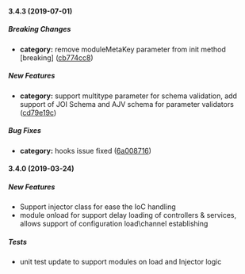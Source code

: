 #### 3.4.3 (2019-07-01)

##### Breaking Changes

* **category:**  remove moduleMetaKey parameter from init method [breaking] ([cb774cc8](https://github.com/sugoiJS/server/commit/cb774cc875197165d8f4652deff7f178a3206801))

##### New Features

* **category:**  support multitype parameter for schema validation, add support of JOI Schema and AJV schema for parameter validators ([cd79e19c](https://github.com/sugoiJS/server/commit/cd79e19c323664aad04f951d9d375ea20a8d84b3))

##### Bug Fixes

* **category:**  hooks issue fixed ([6a008716](https://github.com/sugoiJS/server/commit/6a0087168f7dc6c34f08934d7b3b504cbf692bb0))

#### 3.4.0 (2019-03-24)

##### New Features

*  Support injector class for ease the IoC handling
*  module onload for support delay loading of controllers & services, allows support of configuration load\channel establishing

##### Tests

*  unit test update to support modules on load and Injector logic

